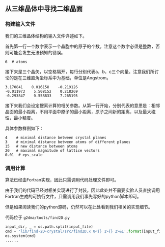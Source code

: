 ## 从三维晶体中寻找二维晶面

### 构建输入文件

我们的三维晶体结构的输入文件详述如下。

首先第一行一个数字表示一个晶胞中的原子的个数。注意这个数字必须是整数，否则可能会发生无法预知的错误。

```
6  # atoms
```

接下来是三个晶矢，以空格隔开，每行分别代表a，b，c三个向量。注意我们所讨论的是在三维直角坐标系中为基础，单位是Angstrom。

```
3.170841    0.016158    -0.219126
-0.011973    5.508152    0.218269
-0.293847    0.558833    7.265195
```

接下来我们会设定搜索计算的相关参数。从第一行开始，分别代表的意思是：相邻晶面的最小距离，不用平面中原子的最小距离，原子之间新的距离，以及最大磁性，最小精度。

具体参数样例如下：

```
4    # minimal distance between crystal planes
3    # minimal distance between atoms of different planes
15   # new distance between atoms
20   # maximal magnitude of lattice vectors
0.01  # eps_scale
```

### 调用计算

算法已经由Fortran实现，因此只需调用代码处理文件即可。

由于我们的代码已经对相关实现进行了封装，因此此处并不需要实验人员直接调用Fortran生成的可执行文件，只需调用我们事先写好的python脚本即可。

但是如果阅读我们的python源码，仍然可以在此处看到我们相关的实现细节。

代码位于 `g2dma/tools/find2D.py`

```python
input_dir, _ = os.path.split(input_file)
cmd = 'lib/find-2D-crystal/src/find2D.x 0<{} 1>{} 2>&1'.format(input_file, log_file)
os.system(cmd)
......
```

